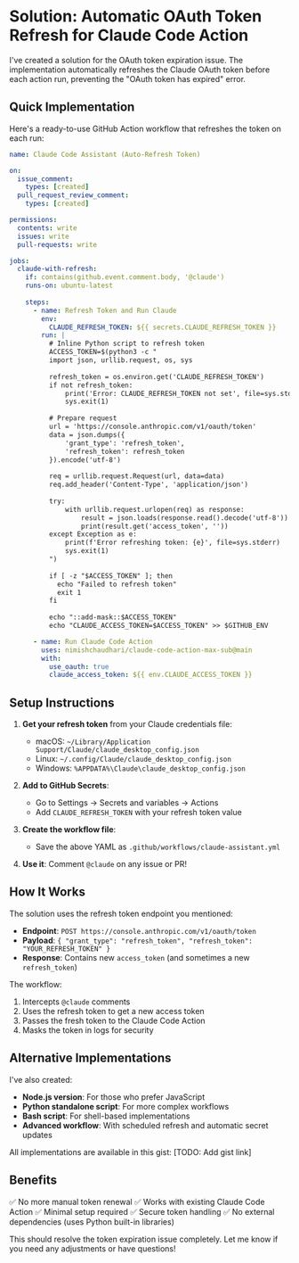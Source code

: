 # Solution: Automatic OAuth Token Refresh for Claude Code Action

I've created a solution for the OAuth token expiration issue. The implementation automatically refreshes the Claude OAuth token before each action run, preventing the "OAuth token has expired" error.

## Quick Implementation

Here's a ready-to-use GitHub Action workflow that refreshes the token on each run:

```yaml
name: Claude Code Assistant (Auto-Refresh Token)

on:
  issue_comment:
    types: [created]
  pull_request_review_comment:
    types: [created]

permissions:
  contents: write
  issues: write
  pull-requests: write

jobs:
  claude-with-refresh:
    if: contains(github.event.comment.body, '@claude')
    runs-on: ubuntu-latest
    
    steps:
      - name: Refresh Token and Run Claude
        env:
          CLAUDE_REFRESH_TOKEN: ${{ secrets.CLAUDE_REFRESH_TOKEN }}
        run: |
          # Inline Python script to refresh token
          ACCESS_TOKEN=$(python3 -c "
          import json, urllib.request, os, sys
          
          refresh_token = os.environ.get('CLAUDE_REFRESH_TOKEN')
          if not refresh_token:
              print('Error: CLAUDE_REFRESH_TOKEN not set', file=sys.stderr)
              sys.exit(1)
          
          # Prepare request
          url = 'https://console.anthropic.com/v1/oauth/token'
          data = json.dumps({
              'grant_type': 'refresh_token',
              'refresh_token': refresh_token
          }).encode('utf-8')
          
          req = urllib.request.Request(url, data=data)
          req.add_header('Content-Type', 'application/json')
          
          try:
              with urllib.request.urlopen(req) as response:
                  result = json.loads(response.read().decode('utf-8'))
                  print(result.get('access_token', ''))
          except Exception as e:
              print(f'Error refreshing token: {e}', file=sys.stderr)
              sys.exit(1)
          ")
          
          if [ -z "$ACCESS_TOKEN" ]; then
            echo "Failed to refresh token"
            exit 1
          fi
          
          echo "::add-mask::$ACCESS_TOKEN"
          echo "CLAUDE_ACCESS_TOKEN=$ACCESS_TOKEN" >> $GITHUB_ENV

      - name: Run Claude Code Action
        uses: nimishchaudhari/claude-code-action-max-sub@main
        with:
          use_oauth: true
          claude_access_token: ${{ env.CLAUDE_ACCESS_TOKEN }}
```

## Setup Instructions

1. **Get your refresh token** from your Claude credentials file:
   - macOS: `~/Library/Application Support/Claude/claude_desktop_config.json`
   - Linux: `~/.config/Claude/claude_desktop_config.json`
   - Windows: `%APPDATA%\Claude\claude_desktop_config.json`

2. **Add to GitHub Secrets**:
   - Go to Settings → Secrets and variables → Actions
   - Add `CLAUDE_REFRESH_TOKEN` with your refresh token value

3. **Create the workflow file**:
   - Save the above YAML as `.github/workflows/claude-assistant.yml`

4. **Use it**: Comment `@claude` on any issue or PR!

## How It Works

The solution uses the refresh token endpoint you mentioned:
- **Endpoint**: `POST https://console.anthropic.com/v1/oauth/token`
- **Payload**: `{ "grant_type": "refresh_token", "refresh_token": "YOUR_REFRESH_TOKEN" }`
- **Response**: Contains new `access_token` (and sometimes a new `refresh_token`)

The workflow:
1. Intercepts `@claude` comments
2. Uses the refresh token to get a new access token
3. Passes the fresh token to the Claude Code Action
4. Masks the token in logs for security

## Alternative Implementations

I've also created:
- **Node.js version**: For those who prefer JavaScript
- **Python standalone script**: For more complex workflows
- **Bash script**: For shell-based implementations
- **Advanced workflow**: With scheduled refresh and automatic secret updates

All implementations are available in this gist: [TODO: Add gist link]

## Benefits

✅ No more manual token renewal
✅ Works with existing Claude Code Action
✅ Minimal setup required
✅ Secure token handling
✅ No external dependencies (uses Python built-in libraries)

This should resolve the token expiration issue completely. Let me know if you need any adjustments or have questions!